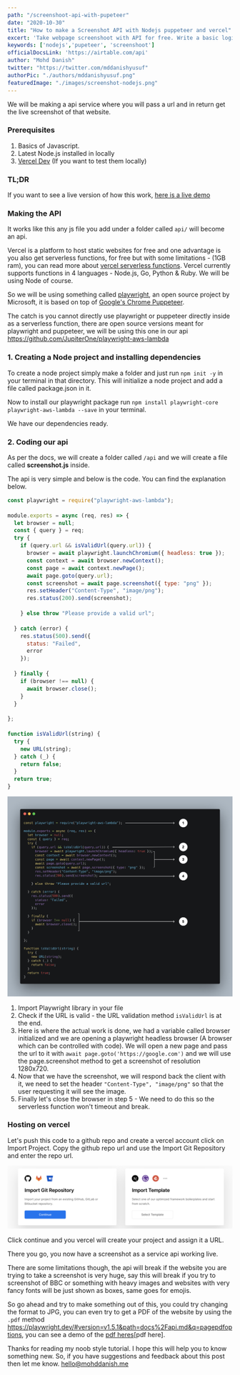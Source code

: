 ```yaml
---
path: "/screenshoot-api-with-pupeteer"
date: "2020-10-30"
title: "How to make a Screenshot API with Nodejs puppeteer and vercel"
excert: 'Take webpage screenshoot with API for free. Write a basic logic in Express & deploy the code on vercel for free'
keywords: ['nodejs','pupeteer', 'screenshoot']
officialDocsLink: 'https://airtable.com/api'
author: "Mohd Danish"
twitter: "https://twitter.com/mddanishyusuf"
authorPic: "./authors/mddanishyusuf.png"
featuredImage: "./images/screenshot-nodejs.png"
---
```


We will be making a api service where you will pass a url and in return get the live screenshot of that website.

### Prerequisites

1. Basics of Javascript.
2. Latest Node.js installed in locally
3. [Vercel Dev](https://vercel.com/docs/cli) (If you want to test them locally)

### TL;DR

If you want to see a live version of how this work, <a href="https://websitescreenshot.vercel.app/api/screenshot?url=https%3A%2F%2Fgoogle.com" target="_blank">here is a live demo</a>

### Making the API

It works like this any js file you add under a folder called `api/` will become an api.

Vercel is a platform to host static websites for free and one advantage is you also get serverless functions, for free but with some limitations - (1GB ram), you can read more about <a href="https://vercel.com/docs/serverless-functions/introduction" target="_blank">vercel serverless functions</a>. Vercel currently supports functions in 4 languages - Node.js, Go, Python & Ruby. We will be using Node of course.

So we will be using something called <a href="https://playwright.dev/" target="_blank">playwright</a>, an open source project by Microsoft, it is based on top of <a href="https://pptr.dev/" target="_blank">Google's Chrome Puppeteer</a>. 

The catch is you cannot directly use playwright or puppeteer directly inside as a serverless function, there are open source versions meant for playwright and puppeteer, we will be using this one in our api <a href="https://github.com/JupiterOne/playwright-aws-lambda" target="_blank">https://github.com/JupiterOne/playwright-aws-lambda</a>

### 1. Creating a Node project and installing dependencies

To create a node project simply make a folder and just run `npm init -y` in your terminal in that directory. This will initialize a node project and add a file called package.json in it.

Now to install our playwright package run `npm install playwright-core playwright-aws-lambda --save` in your terminal. 

We have our dependencies ready.

### 2. Coding our api

As per the docs, we will create a folder called `/api` and we will create a file called **screenshot.js** inside. 

The api is very simple and below is the code. You can find the explanation below.

```jsx
const playwright = require("playwright-aws-lambda");

module.exports = async (req, res) => {
  let browser = null;
  const { query } = req;
  try {
    if (query.url && isValidUrl(query.url)) {
      browser = await playwright.launchChromium({ headless: true });
      const context = await browser.newContext();
      const page = await context.newPage();
      await page.goto(query.url);
      const screenshot = await page.screenshot({ type: "png" });
      res.setHeader("Content-Type", "image/png");
      res.status(200).send(screenshot);

    } else throw "Please provide a valid url";

  } catch (error) {
    res.status(500).send({
      status: "Failed",
      error
    });

  } finally {
    if (browser !== null) {
      await browser.close();
    }
  }

};

function isValidUrl(string) {
  try {
    new URL(string);
  } catch (_) {
    return false;
  }
  return true;
}
```

![Code Explanation](./images/screenshoot-code.jpg)

1. Import Playwright library in your file
2. Check if the URL is valid - the URL validation method `isValidUrl` is at the end.
3. Here is where the actual work is done, we had a variable called browser initialized and we are opening a playwright headless browser (A browser which can be controlled with code). We will open a new page and pass the url to it with `await page.goto('https://google.com')` and we will use the page.screenshot method to get a screenshot of resolution 1280x720. 
4. Now that we have the screenshot, we will respond back the client with it, we need to set the header `"Content-Type", "image/png"` so that the user requesting it will see the image.
5. Finally let's close the browser in step 5 - We need to do this so the serverless function won't timeout and break.

### Hosting on vercel

Let's push this code to a github repo and create a vercel account click on Import Project. Copy the github repo url and use the Import Git Repository and enter the repo url.

![Vercel Deploy](./images/vercel-deploy.png)

Click continue and you vercel will create your project and assign it a URL. 

There you go, you now have a screenshot as a service api working live.

There are some limitations though, the api will break if the website you are trying to take a screenshot is very huge, say this will break if you try to screenshot of BBC or something with heavy images and websites with very fancy fonts will be just shown as boxes, same goes for emojis.

So go ahead and try to make something out of this, you could try changing the format to JPG, you  can even try to get a PDF of the website by using the `.pdf` method <a href="https://playwright.dev/#version=v1.5.1&path=docs%2Fapi.md&q=pagepdfoptions" target="_blank">https://playwright.dev/#version=v1.5.1&path=docs%2Fapi.md&q=pagepdfoptions</a>, you can see a demo of the <a href="https://websitescreenshot.vercel.app/api/pdf?url=https%3A%2F%2Fgoogle.com" target="_blank">pdf heres</a>[pdf here].

Thanks for reading my noob style tutorial. I hope this will help you to know something new. So, if you have suggestions and feedback about this post then let me know. hello@mohddanish.me